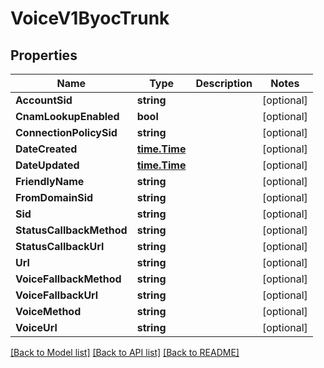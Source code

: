 # VoiceV1ByocTrunk

## Properties

Name | Type | Description | Notes
------------ | ------------- | ------------- | -------------
**AccountSid** | **string** |  | [optional] 
**CnamLookupEnabled** | **bool** |  | [optional] 
**ConnectionPolicySid** | **string** |  | [optional] 
**DateCreated** | [**time.Time**](time.Time.md) |  | [optional] 
**DateUpdated** | [**time.Time**](time.Time.md) |  | [optional] 
**FriendlyName** | **string** |  | [optional] 
**FromDomainSid** | **string** |  | [optional] 
**Sid** | **string** |  | [optional] 
**StatusCallbackMethod** | **string** |  | [optional] 
**StatusCallbackUrl** | **string** |  | [optional] 
**Url** | **string** |  | [optional] 
**VoiceFallbackMethod** | **string** |  | [optional] 
**VoiceFallbackUrl** | **string** |  | [optional] 
**VoiceMethod** | **string** |  | [optional] 
**VoiceUrl** | **string** |  | [optional] 

[[Back to Model list]](../README.md#documentation-for-models) [[Back to API list]](../README.md#documentation-for-api-endpoints) [[Back to README]](../README.md)


